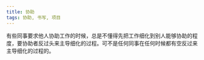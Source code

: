 ```yaml
---
title: 协助
tags: 协助, 书写, 项目
---
```



有些同事要求他人协助工作的时候，总是不懂得先把工作细化到别人能够协助的程度，要协助者反过头来主导细化的过程。可不是任何同事在任何时候都有空反过来主导细化的过程的。

